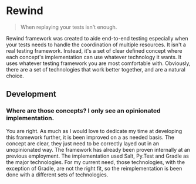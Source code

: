 # Rewind

> When replaying your tests isn't enough.

Rewind framework was created to aide end-to-end testing especially when your tests needs to handle the coordination of multiple resources.
It isn't a real testing framework.
Instead, it's a set of clear defined concept where each concept's implementation can use whatever technology it wants.
It uses whatever testing framework you are most comfortable with.
Obviously, there are a set of technologies that work better together, and are a natural choice.

## Development

### Where are those concepts? I only see an opinionated implementation.
You are right.
As much as I would love to dedicate my time at developing this framework further, it is been improved on a as needed basis.
The concept are clear, they just need to be correctly layed out in an unopinionated way.
The framework has already been proven internally at an previous employment.
The implementation used Salt, Py.Test and Gradle as the major technologies.
For my current need, those technologies, with the exception of Gradle, are not the right fit, so the reimplementation is been done with a different sets of technologies.
